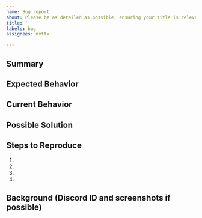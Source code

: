 ```yaml
---
name: Bug report
about: Please be as detailed as possible, ensuring your title is relevant.
title: ''
labels: bug
assignees: mxttx

---
```


## Summary
<!--- Tell us what happened before and during what you experienced. -->

## Expected Behavior
<!--- Tell us what should happen. -->

## Current Behavior
<!--- Tell us what happens instead of the expected behavior. -->

## Possible Solution
<!--- Not obligatory, but suggest a fix/reason for the bug. -->

## Steps to Reproduce
<!---  Tell us what you did in order for this to happen. -->
1.
2.
3.
4.

## Background (Discord ID and screenshots if possible)
<!--- Tell us anything else we should know about that may help to reproduce this bug. -->
